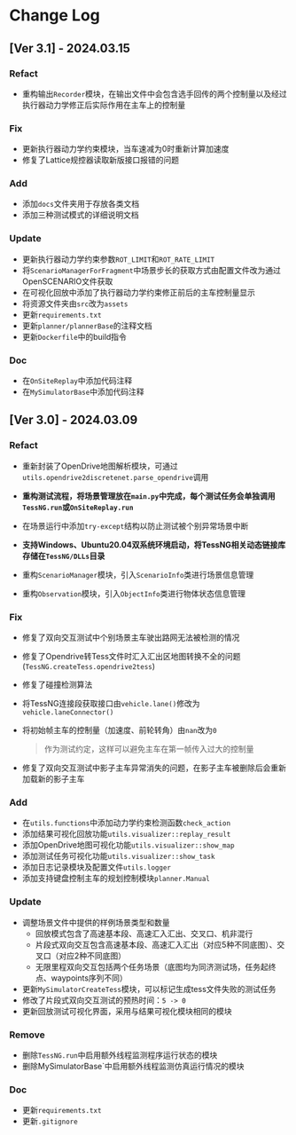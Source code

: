 # Change Log

## [Ver 3.1] - 2024.03.15

### Refact

+ 重构输出`Recorder`模块，在输出文件中会包含选手回传的两个控制量以及经过执行器动力学修正后实际作用在主车上的控制量

### Fix

+ 更新执行器动力学约束模块，当车速减为0时重新计算加速度
+ 修复了Lattice规控器读取新版接口报错的问题

### Add

+ 添加`docs`文件夹用于存放各类文档
+ 添加三种测试模式的详细说明文档

### Update

+ 更新执行器动力学约束参数`ROT_LIMIT`和`ROT_RATE_LIMIT`
+ 将`ScenarioManagerForFragment`中场景步长的获取方式由配置文件改为通过OpenSCENARIO文件获取
+ 在可视化回放中添加了执行器动力学约束修正前后的主车控制量显示
+ 将资源文件夹由`src`改为`assets`
+ 更新`requirements.txt`
+ 更新`planner/plannerBase`的注释文档
+ 更新`Dockerfile`中的build指令

### Doc

+ 在`OnSiteReplay`中添加代码注释
+ 在`MySimulatorBase`中添加代码注释



## [Ver 3.0] - 2024.03.09

### Refact

+ 重新封装了OpenDrive地图解析模块，可通过`utils.opendrive2discretenet.parse_opendrive`调用

+ **重构测试流程，将场景管理放在`main.py`中完成，每个测试任务会单独调用`TessNG.run`或`OnSiteReplay.run`**

+ 在场景运行中添加`try-except`结构以防止测试被个别异常场景中断

+ **支持Windows、Ubuntu20.04双系统环境启动，将TessNG相关动态链接库存储在`TessNG/DLLs`目录**

+ 重构`ScenarioManager`模块，引入`ScenarioInfo`类进行场景信息管理

+ 重构`Observation`模块，引入`ObjectInfo`类进行物体状态信息管理

  

### Fix

+ 修复了双向交互测试中个别场景主车驶出路网无法被检测的情况

+ 修复了Opendrive转Tess文件时汇入汇出区地图转换不全的问题(`TessNG.createTess.opendrive2tess`)

+ 修复了碰撞检测算法

+ 将TessNG连接段获取接口由`vehicle.lane()`修改为`vehicle.laneConnector()`

+ 将初始帧主车的控制量（加速度、前轮转角）由`nan`改为`0`

  > 作为测试约定，这样可以避免主车在第一帧传入过大的控制量

+ 修复了双向交互测试中影子主车异常消失的问题，在影子主车被删除后会重新加载新的影子主车



### Add

+ 在`utils.functions`中添加动力学约束检测函数`check_action`
+ 添加结果可视化回放功能`utils.visualizer::replay_result`
+ 添加OpenDrive地图可视化功能`utils.visualizer::show_map`
+ 添加测试任务可视化功能`utils.visualizer::show_task`
+ 添加日志记录模块及配置文件`utils.logger`
+ 添加支持键盘控制主车的规划控制模块`planner.Manual`



### Update

+ 调整场景文件中提供的样例场景类型和数量
  + 回放模式包含了高速基本段、高速汇入汇出、交叉口、机非混行
  + 片段式双向交互包含高速基本段、高速汇入汇出（对应5种不同底图）、交叉口（对应2种不同底图）
  + 无限里程双向交互包括两个任务场景（底图均为同济测试场，任务起终点、waypoints序列不同）
+ 更新`MySimulatorCreateTess`模块，可以标记生成tess文件失败的测试任务
+ 修改了片段式双向交互测试的预热时间：`5 -> 0`
+ 更新回放测试可视化界面，采用与结果可视化模块相同的模块



### Remove

+ 删除`TessNG.run`中启用额外线程监测程序运行状态的模块
+ 删除MySimulatorBase`中启用额外线程监测仿真运行情况的模块



### Doc

+ 更新`requirements.txt`
+ 更新`.gitignore`

